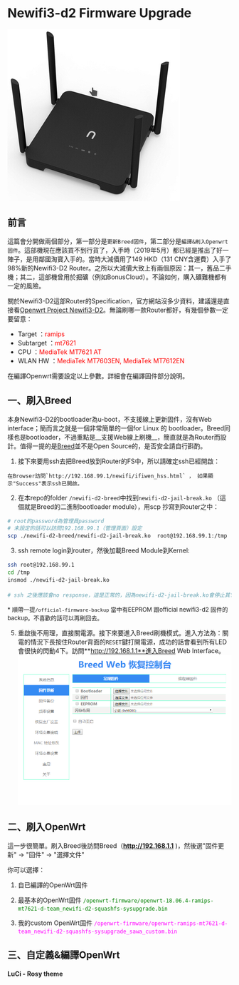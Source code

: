 # Newifi3-d2 Firmware Upgrade

![](./images/newifi3-d2.png)

## 前言

這篇會分開做兩個部分，第一部分是`更新Breed固件`，第二部分是`編譯&刷入Openwrt固件`。這部機現在應該買不到行貨了，入手時（2019年5月）都已經是推出了好一陣子，是用鄰國淘寶入手的。當時大減價用了149 HKD（131 CNY含運費）入手了98%新的Newifi3-D2 Router。之所以大減價大致上有兩個原因：其一，舊品二手機；其二，這部機曾用於掘礦（例如BonusCloud）。不論如何，購入礦難機都有一定的風險。

關於Newifi3-D2這部Router的Specification，官方網站沒多少資料，建議還是直接看[Openwrt Project Newifi3-D2](https://openwrt.org/toh/hwdata/d-team/d-team_newifi_d2)。無論刷哪一款Router都好，有幾個參數一定要留意：

- Target ：<span style="color:red">ramips</span>
- Subtarget ：<span style="color:red">mt7621</span>
- CPU ：<span style="color:red">MediaTek MT7621 AT</span>
- WLAN HW ：<span style="color:red">MediaTek MT7603EN, MediaTek MT7612EN</span>

在編譯Openwrt需要設定以上參數。詳細會在編譯固件部分說明。





## 一、刷入Breed

本身Newifi3-D2的bootloader為u-boot，不支援線上更新固件，沒有Web interface；簡而言之就是一個非常簡單的一個for Linux 的 bootloader。Breed同樣也是bootloader，不過重點是__支援Web線上刷機__，簡直就是為Router而設計。值得一提的是[Breed](https://www.right.com.cn/forum/thread-161906-1-1.html)並不是Open Source的，是否安全請自行斟酌。



1. 接下來要用ssh去把Breed放到Router的FS中，所以請確定ssh已經開啟：

```shell
在Browser訪問`http://192.168.99.1/newifi/ifiwen_hss.html` ， 如果顯示"Success"表示ssh已開啟。
```



2. 在本repo的folder `/newifi-d2-breed`中找到`newifi-d2-jail-break.ko` （這個就是Breed的二進制bootloader module），用scp 抄寫到Router之中：

```bash
# root的password為管理員password
# 未設定的話可以訪問192.168.99.1（管理頁面）設定
scp ./newifi-d2-breed/newifi-d2-jail-break.ko  root@192.168.99.1:/tmp 
```



3. ssh remote login到router，然後加載Breed Module到Kernel:

```bash
ssh root@192.168.99.1
cd /tmp
insmod ./newifi-d2-jail-break.ko

# ssh 之後應該會no response，這是正常的，因為newifi-d2-jail-break.ko會停止其它系統功能強制寫入Breed bootloader到Flash，完成寫入後Router會自動重啟，所以等一下就好：D
```

<font size="2px">* 順帶一提`/official-firmware-backup` 當中有EEPROM 跟official newifi3-d2 固件的backup。不喜歡的話可以再刷回去。</font>



5. 重啟後不用理，直接關電源。接下來要進入Breed刷機模式。進入方法為：關電的情況下長按住Router背面的`RESET`鍵打開電源，成功的話會看到所有LED會很快的閃動4下。訪問**http://192.168.1.1**進入Breed Web Interface。
   ![](./images/breed.png)



## 二、刷入OpenWrt

這一步很簡單。刷入Breed後訪問Breed（**http://192.168.1.1** )，然後選"固件更新" &rarr; "回件" &rarr; "選擇文件"

你可以選擇：

1. 自已編譯的OpenWrt固件

2. 最基本的OpenWrt固件
   <span style="color:green">`/openwrt-firmware/openwrt-18.06.4-ramips-mt7621-d-team_newifi-d2-squashfs-sysupgrade.bin`</span>
3. 我的custom OpenWrt固件
   <span style="color:fuchsia">`/openwrt-firmware/openwrt-ramips-mt7621-d-team_newifi-d2-squashfs-sysupgrade_sawa_custom.bin`</span>





## 三、自定義&編譯OpenWrt

#### LuCi - Rosy theme